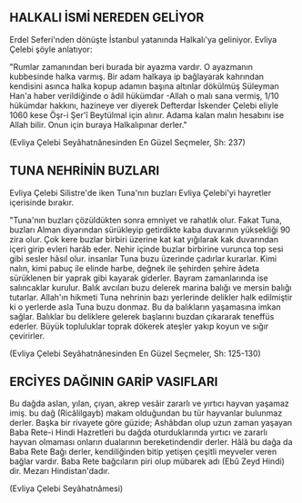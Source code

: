 ## HALKALI İSMİ NEREDEN GELİYOR

Erdel Seferi'nden dönüşte İstanbul yatanında Halkalı'ya geliniyor. Evliya Çelebi şöyle anlatıyor:

"Rumlar zamanından beri burada bir ayazma vardır. O ayazmanın kubbesinde hal­ka varmış. Bir adam halkaya ip bağlayarak kahrından kendisini asınca halka kopup ada­mın başına altınlar dökülmüş Süleyman Han'a haber verildiğinde o âdil hükümdar -Al­lah o malı sana vermiş, 1/10 hükümdar hakkını, hazineye ver diyerek Defterdar İsken­der Çelebi eliyle 1060 kese Öşr-i Şer'î Beytülmal için alınır. Adama kalan malın hesa­bını ise Allah bilir. Onun için buraya Halkalıpınar derler."

(Evliya Çelebi Seyâhatnânesinden En Güzel Seçmeler, Sh: 237)

## TUNA NEHRİNİN BUZLARI

Evliya Çelebi Silistre'de iken Tuna'nın buzları Evliya Çelebi'yi hayretler içerisin­de bırakır.

"Tuna'nın buzları çözüldükten sonra emniyet ve rahatlık olur. Fakat Tuna, buzları
Alman diyarından sürükleyip getirdikte kaba duvarının yüksekliği 90 zira olur. Çok kere buzlar birbiri üzerine kat kat yığılarak kak duvarından içeri girip evleri harâb eder. Nehir içinde buzlar birbirine vurunca top sesi gibi sesler hâsıl olur. insanlar Tuna buzu üzerinde çadırlar kurarlar. Kimi nalın, kimi pabuç ile elinde harbe, değnek ile şehirden şehire âdeta sürüklenen bir yaprak gibi kayarak giderler. Bayram zamanlarında ise salıncaklar kurulur. Balık avcıları buzu delerek marina balığı ve mersin balığı tutarlar. Al­lah'ın hikmeti Tuna nehrinin bazı yerlerinde delikler halk edilmiştir ki o yerlerde asla Tuna buzu donmaz. Bu da balıkların yaşamasına imkan sağlar. Balıklar bu deliklere ge­lerek başlarını buzdan çıkararak teneffüs ederler. Büyük topluluklar toprak dökerek ateşler yakıp koyun ve sığır çevirirler.

(Evliya Çelebi Seyâhatnânesinden En Güzel Seçmeler, Sh: 125-130)

## ERCİYES DAĞININ GARİP VASIFLARI

Bu dağda aslan, yılan, çıyan, akrep vesâir zararlı ve yırtıcı hayvan yaşamaz imiş.
bu dağ (Ricâlilgayb) makam olduğundan bu tür hayvanlar bulunmaz derler. Başka bir
rivayete göre güzide; Ashâbdan olup uzun zaman yaşayan Baba Rete-i Hindi Hazretleri bu dağda oturduklarında yırtıcı ve zararlı hayvan olmaması onların dualarının bereketindendir derler. Hâlâ bu dağa da Baba Rete Bağı derler, kendiliğinden bitip yetişen çeşitli meyveler veren bağlar vardır. Baba Rete bağcıların piri olup mübarek adı (Ebû Zeyd Hindi) dir. Mezarı Hindistan'dadır.

(Evliya Çelebi Seyâhatnâmesi)
